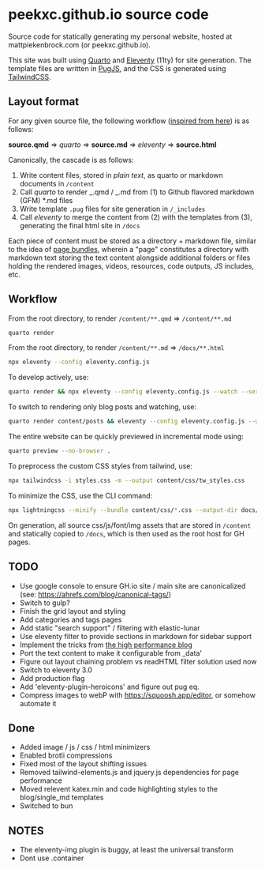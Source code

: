 # peekxc.github.io source code

Source code for statically generating my personal website, hosted at mattpiekenbrock.com (or peekxc.github.io).

This site was built using [Quarto](https://quarto.org/) and [Eleventy](https://www.11ty.dev/) (11ty) for site generation. The template files are written in [PugJS](https://pugjs.org/api/getting-started.html), and the CSS is generated using [TailwindCSS](https://tailwindcss.com/).

## Layout format

For any given source file, the following workflow ([inspired from here](https://quarto.org/docs/output-formats/docusaurus#workflow)) is as follows:

**source.qmd** => _quarto_ => **source.md** => _eleventy_ => **source.html**

Canonically, the cascade is as follows:

1. Write content files, stored in _plain text_, as quarto or markdown documents in `/content`
2. Call _quarto_ to render _.qmd / _.md from (1) to Github flavored markdown (GFM) \*.md files
3. Write template `.pug` files for site generation in `/_includes`
4. Call _eleventy_ to merge the content from (2) with the templates from (3), generating the final html site in `/docs`

Each piece of content must be stored as a directory + markdown file, similar to the idea of [page bundles](https://gohugo.io/content-management/page-bundles/), wherein a "page" constitutes a directory with markdown text storing the text content alongside additional folders or files holding the rendered images, videos, resources, code outputs, JS includes, etc.

## Workflow

From the root directory, to render `/content/**.qmd` => `/content/**.md`

```bash
quarto render
```

From the root directory, to render `/content/**.md` => `/docs/**.html`

```bash
npx eleventy --config eleventy.config.js
```

To develop actively, use:

```bash
quarto render && npx eleventy --config eleventy.config.js --watch --serve
```

To switch to rendering only blog posts and watching, use:

```bash
quarto render content/posts && eleventy --config eleventy.config.js --watch --serve
```

The entire website can be quickly previewed in incremental mode using:

```bash
quarto preview --no-browser .
```

To preprocess the custom CSS styles from tailwind, use:

```bash
npx tailwindcss -i styles.css -m --output content/css/tw_styles.css
```

To minimize the CSS, use the CLI command:

```bash
npx lightningcss --minify --bundle content/css/*.css --output-dir docs/css/
```

<!-- MY_ENVIRONMENT=production -->

On generation, all source css/js/font/img assets that are stored in `/content` and statically copied to `/docs`, which is then used as the root host for GH pages.

## TODO

- Use google console to ensure GH.io site / main site are canonicalized (see: https://ahrefs.com/blog/canonical-tags/)
- Switch to gulp?
- Finish the grid layout and styling
- Add categories and tags pages
- Add static "search support" / filtering with elastic-lunar
- Use eleventy filter to provide sections in markdown for sidebar support
- Implement the tricks from [the high performance blog](https://github.com/google/eleventy-high-performance-blog)
- Port the text content to make it configurable from \_data'
- Figure out layout chaining problem vs readHTML filter solution used now
- Switch to eleventy 3.0
- Add production flag
- Add 'eleventy-plugin-heroicons' and figure out pug eq.
- Compress images to webP with https://squoosh.app/editor, or somehow automate it

## Done

- Added image / js / css / html minimizers
- Enabled brotli compressions
- Fixed most of the layout shifting issues
- Removed tailwind-elements.js and jquery.js dependencies for page performance
- Moved relevent katex.min and code highlighting styles to the blog/single_md templates
- Switched to bun

## NOTES

- The eleventy-img plugin is buggy, at least the universal transform
- Dont use .container
